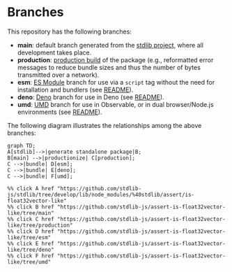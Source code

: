 <!--

@license Apache-2.0

Copyright (c) 2022 The Stdlib Authors.

Licensed under the Apache License, Version 2.0 (the "License");
you may not use this file except in compliance with the License.
You may obtain a copy of the License at

    http://www.apache.org/licenses/LICENSE-2.0

Unless required by applicable law or agreed to in writing, software
distributed under the License is distributed on an "AS IS" BASIS,
WITHOUT WARRANTIES OR CONDITIONS OF ANY KIND, either express or implied.
See the License for the specific language governing permissions and
limitations under the License.

-->

# Branches

This repository has the following branches:

-   **main**: default branch generated from the [stdlib project][stdlib-url], where all development takes place.
-   **production**: [production build][production-url] of the package (e.g., reformatted error messages to reduce bundle sizes and thus the number of bytes transmitted over a network).
-   **esm**: [ES Module][esm-url] branch for use via a `script` tag without the need for installation and bundlers (see [README][esm-readme]).
-   **deno**: [Deno][deno-url] branch for use in Deno (see [README][deno-readme]).
-   **umd**: [UMD][umd-url] branch for use in Observable, or in dual browser/Node.js environments (see [README][umd-readme]).

The following diagram illustrates the relationships among the above branches:

```mermaid
graph TD;
A[stdlib]-->|generate standalone package|B;
B[main] -->|productionize| C[production];
C -->|bundle| D[esm];
C -->|bundle| E[deno];
C -->|bundle| F[umd];

%% click A href "https://github.com/stdlib-js/stdlib/tree/develop/lib/node_modules/%40stdlib/assert/is-float32vector-like"
%% click B href "https://github.com/stdlib-js/assert-is-float32vector-like/tree/main"
%% click C href "https://github.com/stdlib-js/assert-is-float32vector-like/tree/production"
%% click D href "https://github.com/stdlib-js/assert-is-float32vector-like/tree/esm"
%% click E href "https://github.com/stdlib-js/assert-is-float32vector-like/tree/deno"
%% click F href "https://github.com/stdlib-js/assert-is-float32vector-like/tree/umd"
```

[stdlib-url]: https://github.com/stdlib-js/stdlib/tree/develop/lib/node_modules/%40stdlib/assert/is-float32vector-like
[production-url]: https://github.com/stdlib-js/assert-is-float32vector-like/tree/production
[deno-url]: https://github.com/stdlib-js/assert-is-float32vector-like/tree/deno
[deno-readme]: https://github.com/stdlib-js/assert-is-float32vector-like/blob/deno/README.md
[umd-url]: https://github.com/stdlib-js/assert-is-float32vector-like/tree/umd
[umd-readme]: https://github.com/stdlib-js/assert-is-float32vector-like/blob/umd/README.md
[esm-url]: https://github.com/stdlib-js/assert-is-float32vector-like/tree/esm
[esm-readme]: https://github.com/stdlib-js/assert-is-float32vector-like/blob/esm/README.md
